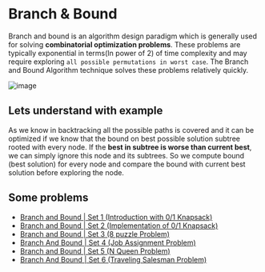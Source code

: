 # Branch & Bound

Branch and bound is an algorithm design paradigm which is generally used for solving **combinatorial optimization problems**. These problems are typically exponential in terms(In power of 2) of time complexity and may require exploring `all possible permutations in worst case`. The Branch and Bound Algorithm technique solves these problems relatively quickly.

![image](https://user-images.githubusercontent.com/86917304/174141367-6916d461-a26e-493b-86ae-7f7b024afa9f.png)

## Lets understand with example

As we know in backtracking all the possible paths is covered and it can be optimized if we know that the bound on best possible solution subtree rooted with every node. If the **best in subtree is worse than current best**, we can simply ignore this node and its subtrees. So we compute bound (best solution) for every node and compare the bound with current best solution before exploring the node.

## Some problems

- [Branch and Bound | Set 1 (Introduction with 0/1 Knapsack)](https://www.geeksforgeeks.org/branch-and-bound-set-1-introduction-with-01-knapsack/)
- [Branch and Bound | Set 2 (Implementation of 0/1 Knapsack)](https://www.geeksforgeeks.org/branch-and-bound-set-2-implementation-of-01-knapsack/)
- [Branch and Bound | Set 3 (8 puzzle Problem)](https://www.geeksforgeeks.org/branch-bound-set-3-8-puzzle-problem/)
- [Branch And Bound | Set 4 (Job Assignment Problem)](https://www.geeksforgeeks.org/branch-bound-set-4-job-assignment-problem/)
- [Branch and Bound | Set 5 (N Queen Problem)](https://www.geeksforgeeks.org/branch-and-bound-set-4-n-queen-problem/)
- [Branch And Bound | Set 6 (Traveling Salesman Problem)](https://www.geeksforgeeks.org/branch-bound-set-5-traveling-salesman-problem/)
